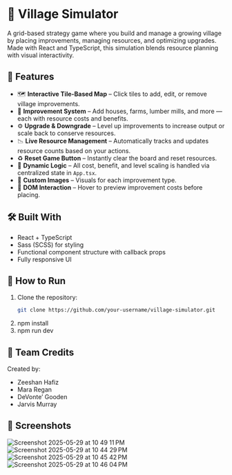 # 🏡 Village Simulator

A grid-based strategy game where you build and manage a growing village by placing improvements, managing resources, and optimizing upgrades. Made with React and TypeScript, this simulation blends resource planning with visual interactivity.

## 🌟 Features

- 🗺️ **Interactive Tile-Based Map** – Click tiles to add, edit, or remove village improvements.
- 🧱 **Improvement System** – Add houses, farms, lumber mills, and more — each with resource costs and benefits.
- ⚙️ **Upgrade & Downgrade** – Level up improvements to increase output or scale back to conserve resources.
- 📉 **Live Resource Management** – Automatically tracks and updates resource counts based on your actions.
- ♻️ **Reset Game Button** – Instantly clear the board and reset resources.
- 🧮 **Dynamic Logic** – All cost, benefit, and level scaling is handled via centralized state in `App.tsx`.
- 🎨 **Custom Images** – Visuals for each improvement type.
- 🧠 **DOM Interaction** – Hover to preview improvement costs before placing.

## 🛠️ Built With

- React + TypeScript
- Sass (SCSS) for styling
- Functional component structure with callback props
- Fully responsive UI

## 🚀 How to Run

1. Clone the repository:
   ```bash
   git clone https://github.com/your-username/village-simulator.git
3.  npm install
4.  npm run dev

## 👥 Team Credits
Created by:
- Zeeshan Hafiz  
- Mara Regan 
- DeVonte’ Gooden
- Jarvis Murray

## 📸 Screenshots
![Screenshot 2025-05-29 at 10 49 11 PM](https://github.com/user-attachments/assets/802daade-ceae-4e9f-9ac3-8314b5d0627b)
![Screenshot 2025-05-29 at 10 44 29 PM](https://github.com/user-attachments/assets/c7797879-a9d6-47a8-85a3-0c203dffe787)
![Screenshot 2025-05-29 at 10 45 42 PM](https://github.com/user-attachments/assets/15ef72a9-80ce-42f2-b17f-15861c9a8147)
![Screenshot 2025-05-29 at 10 46 04 PM](https://github.com/user-attachments/assets/e9aae01c-cb2e-4723-b0ab-397bddb952c9)




